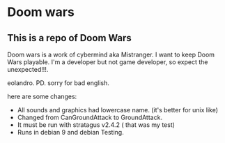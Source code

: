 # Doom wars
## This is a repo of Doom Wars 
Doom wars is a work of cybermind aka Mistranger.
I want to keep Doom Wars playable. I'm a developer but not game developer, so expect the unexpected!!!.

eolandro.
PD. sorry for bad english.

here are some changes:

+ All sounds and graphics had lowercase name. (it's better for unix like)
+ Changed from CanGroundAttack to GroundAttack.
+ It must be run with stratagus v2.4.2 ( that was my test)
+ Runs in debian 9 and debian Testing.



